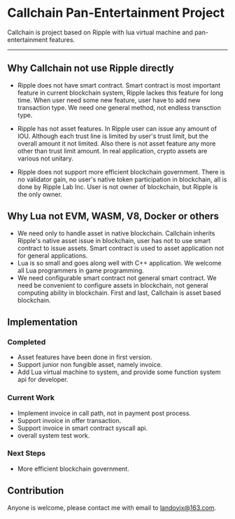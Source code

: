 # Callchain Pan-Entertainment Project

Callchain is project based on Ripple with lua virtual machine and pan-entertainment features.

---

## Why Callchain not use Ripple directly

- Ripple does not have smart contract. Smart contract is most important feature in current blockchain system, Ripple lackes this feature for long time. When user need some new feature, user have to add new transaction type. We need one general method, not endless transction type.

- Ripple has not asset features. In Ripple user can issue any amount of IOU. Although each trust line is limited by user's trust limit, but the overall amount it not limited. Also there is not asset feature any more other than trust limit amount. In real application, crypto assets are various not unitary.
 
- Ripple does not support more efficient blockchain government. There is no validator gain, no user's native token participation in blockchain, all is done by Ripple Lab Inc. User is not owner of blockchain, but Ripple is the only owner.


## Why Lua not EVM, WASM, V8, Docker or others

- We need only to handle asset in native blockchain. Callchain inherits Ripple's native asset issue in blockchain, user has not to use smart contract to issue assets. Smart contract is used to asset application not for general applications.
- Lua is so small and goes along well with C++ application. We welcome all Lua programmers in game programming.
- We need configurable smart contract not general smart contract. We need be convenient to configure assets in blockchain, not general computing ability in blockchain. First and last, Callchain is asset based blockchain.


## Implementation

### Completed

- Asset features have been done in first version.
- Support junior non fungible asset, namely invoice.
- Add Lua virtual machine to system, and provide some function system api for developer.

### Current Work

- Implement invoice in call path, not in payment post process.
- Support invoice in offer transaction.
- Support invoice in smart contract syscall api.
- overall system test work.

### Next Steps

- More efficient blockchain government.

## Contribution

Anyone is welcome, please contact me with email to landoyjx@163.com.
